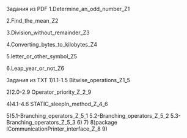 Задания из PDF
1.Determine_an_odd_number_Z1

2.Find_the_mean_Z2

3.Division_without_remainder_Z3

4.Converting_bytes_to_kilobytes_Z4

5.letter_or_other_symbol_Z5

6.Leap_year_or_not_Z6

Задания из TXT
1)1.1-1.5 Bitwise_operations_Z1_5

2)2.0-2.9 Operator_priority_Z_2_9

4)4.1-4.6 STATIC_sleepIn_method_Z_4_6

5)5.1-Branching_operators_Z_5_1
  5.2-Branching_operators_Z_5_2
  5.3-Branching_operators_Z_5_3
6)
7)
8)package ICommunicationPrinter_interface_Z_8
9)
